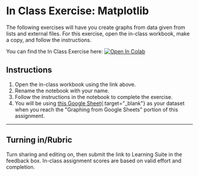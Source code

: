 # In Class Exercise: Matplotlib

The following exercises will have you create graphs from data given from lists and external files. For this exercise, open the in-class workbook, make a copy, and follow the instructions.

You can find the In Class Exercise here:
<a href="https://colab.research.google.com/github/byu-cce270/content/blob/main/docs/unit3/01_matplotlib/matplotlib_in_class.ipynb" target="_blank"><img src="https://colab.research.google.com/assets/colab-badge.svg" alt="Open In Colab"/></a>

## Instructions
1. Open the in-class workbook using the link above.
2. Rename the notebook with your name.
3. Follow the instructions in the notebook to complete the exercise.
4. You will be using [this Google Sheet](https://docs.google.com/spreadsheets/d/1GQ9xHN8LEWTtEJlabwKIDUw0Lb8NJf_6mt92gQfPZdg/edit?usp=sharing){:target="_blank"} as your dataset when you reach the "Graphing from Google Sheets" portion of this assignment.


---

## Turning in/Rubric
Turn sharing and editing on, then submit the link to Learning Suite in the feedback box. In-class assignment scores are based on valid effort and completion.
